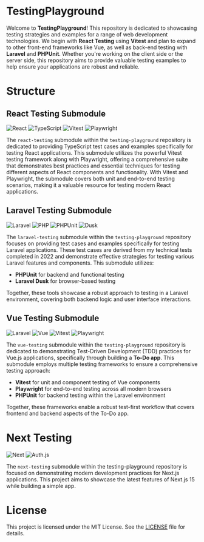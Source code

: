 # TestingPlayground

Welcome to **TestingPlayground**! This repository is dedicated to showcasing testing strategies and examples for a range of web development technologies. We begin with **React Testing** using **Vitest** and plan to expand to other front-end frameworks like Vue, as well as back-end testing with **Laravel** and **PHPUnit**. Whether you're working on the client side or the server side, this repository aims to provide valuable testing examples to help ensure your applications are robust and reliable.

# Structure
## React Testing Submodule
![React](https://img.shields.io/badge/React-^18.2.0-blue)
![TypeScript](https://img.shields.io/badge/TypeScript-^5.2.2-yellow)
![Vitest](https://img.shields.io/badge/Vitest-^2.0.5-purple)
![Playwright](https://img.shields.io/badge/Playwright-^1.48.2-green)

The `react-testing` submodule within the `testing-playground` repository is dedicated to providing TypeScript test cases and examples specifically for testing React applications. This submodule utilizes the powerful Vitest testing framework along with Playwright, offering a comprehensive suite that demonstrates best practices and essential techniques for testing different aspects of React components and functionality. With Vitest and Playwright, the submodule covers both unit and end-to-end testing scenarios, making it a valuable resource for testing modern React applications.

## Laravel Testing Submodule
![Laravel](https://img.shields.io/badge/Laravel-^11.29.0-blue)
![PHP](https://img.shields.io/badge/PHP-^8.3.11-yellow)
![PHPUnit](https://img.shields.io/badge/PHPUnit-^10.5.36-purple)
![Dusk](https://img.shields.io/badge/Dusk-^8.2.10-green)

The `laravel-testing` submodule within the `testing-playground` repository focuses on providing test cases and examples specifically for testing Laravel applications. These test cases are derived from my technical tests completed in 2022 and demonstrate effective strategies for testing various Laravel features and components. This submodule utilizes:

- **PHPUnit** for backend and functional testing
- **Laravel Dusk** for browser-based testing

Together, these tools showcase a robust approach to testing in a Laravel environment, covering both backend logic and user interface interactions.

## Vue Testing Submodule
![Laravel](https://img.shields.io/badge/Laravel-^11.29.0-blue)
![Vue](https://img.shields.io/badge/Vue-^3.5.7-yellow)
![Vitest](https://img.shields.io/badge/Vitest-^3.5.7-purple)
![Playwright](https://img.shields.io/badge/Playwright-^1.48.2-green)

The `vue-testing` submodule within the `testing-playground` repository is dedicated to demonstrating Test-Driven Development (TDD) practices for Vue.js applications, specifically through building a **To-Do app**. This submodule employs multiple testing frameworks to ensure a comprehensive testing approach:

- **Vitest** for unit and component testing of Vue components
- **Playwright** for end-to-end testing across all modern browsers
- **PHPUnit** for backend testing within the Laravel environment

Together, these frameworks enable a robust test-first workflow that covers frontend and backend aspects of the To-Do app.

# Next Testing
![Next](https://img.shields.io/badge/Next-^15.0.2-blue)
![Auth.js](https://img.shields.io/badge/Auth.js-^5.0.0-yellow)

The `next-testing` submodule within the testing-playground repository is focused on demonstrating modern development practices for Next.js applications. This project aims to showcase the latest features of Next.js 15 while building a simple app.

# License

This project is licensed under the MIT License. See the [LICENSE](./LICENSE) file for details.